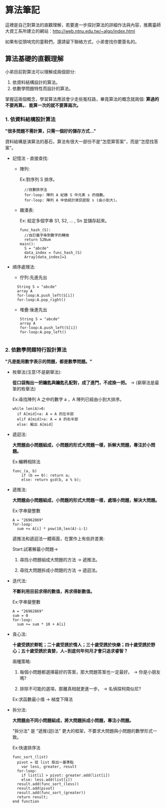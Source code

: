 # 算法筆記
  
  這裡是自己對算法的直觀理解，若要進一步探討算法的詳細作法與內容，推薦臺師大資工系所建立的網站：http://web.ntnu.edu.tw/~algo/index.html
  
  如果有從頭啃完的童鞋們，還請留下聯絡方式，小弟會找你要簽名的。
  
## 算法基礎的直觀理解

  小弟目前對算法可以理解成兩個部分:
  1. 依資料結構設計的算法。
  2. 依數學問題特性而設計的算法。
  
  掌握這兩個概念，學習算法應該會少走些冤枉路，畢竟算法的概念就兩個: **算過的不要再算。**、**能算一次的就不要算兩次。**

### 1. 依資料結構設計算法

  **"很多問題不需計算，只需一個好的儲存方式..."**
  
  資料結構是演算法的基石，算法有很大一部份不是"怎麼算答案"，而是"怎麼找答案"。
  
  - 記憶法 - 直接查找:
  
    - 陣列:

	    Ex:對序列 S 排序。

	    ```
	      //技數排序法
	      for-loop: 陣列 A 紀錄 S 中元素 s 的個數。
	      for-loop: 陣列 A 中依統計資訊提取 s (由小到大)。
	    ```
	    
    - 雜湊表:
    
		Ex: 給定多個字串 S1, S2, ... , Sn 並儲存起來。

		```
		func_hash_(S):
		  //自訂義字串對數字的轉換
		  return S2Num
		main():
		  S = "abcde"
		  data_index = func_hash_(S)
		  Array[data_index]=1
		```
    
  - 順序處理法:
    
    - 佇列:先進先出
    
	```
	  String S = "abcde"
	  array A
	  for-loop:A.push_left(S[i])
	  for-loop:A.pop_right()
	```

    - 堆疊:後進先出
    	
    	```
	  String S = "abcde"
	  array A
	  for-loop:A.push_left(S[i])
	  for-loop:A.pop_left()
	```
	
### 2. 依數學問題特行設計算法
  
  **"凡是能用數字表示的問題，都是數學問題。"**

  - 枚舉法(注意!不是窮舉法):
  
    **從口袋掏出一把鑰匙與鑰匙孔配對，成了進門，不成換一把。** -> (窮舉法是最笨的枚舉法)

    Ex:尋找陣列 A 之中的數字 a ，A 陣列已經由小到大排序。

    ```
    while len(A)>0:
      if A[mid]<a: A = A 的左半部
      elif A[mid]>a: A = A 的右半部
      else: 輸出 A[mid]
    ```

  - 遞迴法:
  
    **大問題由小問題組成，小問題的形式大問題一樣，拆解大問題，專注於小問題。**

    Ex:輾轉相除法

    ```
    func_(a, b)
        if (b == 0): return a;
        else: return gcd(b, a % b);
    ```
  
  - 遞推法:
  
    **大問題由小問題組成，小問題的形式大問題一樣，處理小問題，解決大問題。**
  
    Ex:字串變整數
    
    ```
    A = "26962869"
    for-loop: 
      sum += A[i] * pow(10,len(A)-i-1)
    ```

	  遞推法和遞迴法一體兩面，在實作上有些許差異:

	  Start:試著解最小問題->

	  1. 尋找小問題組成大問題的方法 -> 遞推法。

	  2. 尋找大問題拆成小問題的方法 -> 遞迴法。

  - 迭代法:

    **不斷利用目前求得的數值，再求得新數值。**

    Ex:字串變整數

    ```
    A = "26962869"
    sum = 0
    for-loop: 
      sum += sum * 10 + A[i]
    ```
            
  - 貪心法:
   
    **十歲受誘於餅乾；二十歲受誘於情人；三十歲受誘於快樂；四十歲受誘於野心；五十歲受誘於貪婪，人~到底何年何月才會只追求睿智？**
   
    兩種策略:
    
    1. 每個小問題都選擇最好的答案，那大問題答案也一定最好。 -> 你是小朋友嗎?
    
    2. 排除不可能的選項，那離真相就更進一步。 -> 名偵探柯南似尼?
    
    Ex:求函數最小值 -> 梯度下降法
           
  - 拆分法:
  
    **大問題由不同小問題組成，將大問題拆成小問題，專注小問題。**
    
    "拆分法" 是 "遞推(迴)法" 更大的框架，不要求大問題與小問題的數學形式一致。
    
    Ex:快速排序法
    ```
    func_sort_(list)
      pivot = 從 list 取出一基準點
	    var less, greater, result
      for-loop:
        if list[i] > pivot: greater.add(list[i])
        else: less.add(list[i])
      result.add(func_sort_(less))
      result.add(pivot)
      result.add(func_sort_(greater))
      return result;
    end function
    ```
    
